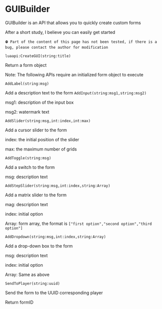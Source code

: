 # GUIBuilder

GUIBuilder is an API that allows you to quickly create custom forms

After a short study, I believe you can easily get started

```⛔ Part of the content of this page has not been tested, if there is a bug, please contact the author for modification```

```luaapi:CreateGUI(string:title)```

Return a form object

Note: The following APIs require an initialized form object to execute

```AddLabel(string:msg)```

Add a description text to the form
```AddInput(string:msg1,string:msg2)```

msg1: description of the input box

msg2: watermark text

```AddSlider(string:msg,int:index,int:max)```

Add a cursor slider to the form

index: the initial position of the slider

max: the maximum number of grids

```AddToggle(string:msg)```

Add a switch to the form

msg: description text

```AddStepSlider(string:msg,int:index,string:Array)```

Add a matrix slider to the form

mag: description text

index: initial option

Array: form array, the format is ```["first option","second option","third option"]```

```AddDropdown(string:msg,int:index,string:Array)```

Add a drop-down box to the form

msg: description text

index: initial option

Array: Same as above

```SendToPlayer(string:uuid)```

Send the form to the UUID corresponding player

Return formID
